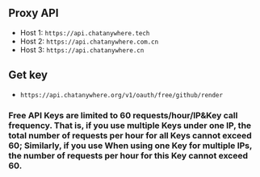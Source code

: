## Proxy API
- Host 1: `https://api.chatanywhere.tech`
- Host 2: `https://api.chatanywhere.com.cn`
- Host 3: `https://api.chatanywhere.cn`

## Get key
- `https://api.chatanywhere.org/v1/oauth/free/github/render`

### Free API Keys are limited to 60 requests/hour/IP&Key call frequency. That is, if you use multiple Keys under one IP, the total number of requests per hour for all Keys cannot exceed 60; Similarly, if you use When using one Key for multiple IPs, the number of requests per hour for this Key cannot exceed 60.

